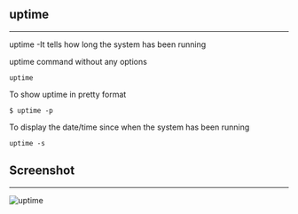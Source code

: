 ## uptime

*********
uptime -It tells how long the system has been running

uptime command without any options

`````
uptime

`````
To show uptime in pretty format

``````
$ uptime -p

``````
To display the date/time since when the system has been
running

``````
uptime -s

```````
## Screenshot
*******
![uptime](screenshots/uptime.jpg)

